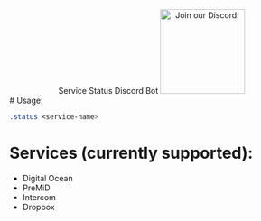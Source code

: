 <div align="center">
    Service Status Discord Bot
	<a target="_blank" href="https://discord.gg/YVe3PZ7Rjf" title="Join our Discord!">
        <img draggable="false" src="https://canary.discord.com/widget?id=832359181196984360&theme=dark" height="150px" draggable="false" alt="Join our Discord!">
    </a>
</div>
# Usage:

```css
.status <service-name>
```

# Services (currently supported):

-   Digital Ocean
-   PreMiD
-   Intercom
-   Dropbox
